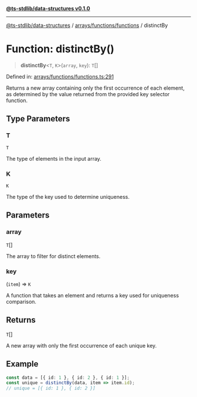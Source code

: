 [**@ts-stdlib/data-structures v0.1.0**](../../../../README.md)

***

[@ts-stdlib/data-structures](../../../../README.md) / [arrays/functions/functions](../README.md) / distinctBy

# Function: distinctBy()

> **distinctBy**\<`T`, `K`\>(`array`, `key`): `T`[]

Defined in: [arrays/functions/functions.ts:291](https://github.com/gabaudette/ts-standard-library/blob/ff5d83fe4b66247fa084c3cd3ca7e6ef97c8bcfa/packages/data-structures/src/arrays/functions/functions.ts#L291)

Returns a new array containing only the first occurrence of each element,
as determined by the value returned from the provided key selector function.

## Type Parameters

### T

`T`

The type of elements in the input array.

### K

`K`

The type of the key used to determine uniqueness.

## Parameters

### array

`T`[]

The array to filter for distinct elements.

### key

(`item`) => `K`

A function that takes an element and returns a key used for uniqueness comparison.

## Returns

`T`[]

A new array with only the first occurrence of each unique key.

## Example

```typescript
const data = [{ id: 1 }, { id: 2 }, { id: 1 }];
const unique = distinctBy(data, item => item.id);
// unique = [{ id: 1 }, { id: 2 }]
```
